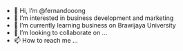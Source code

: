 - 👋 Hi, I’m @fernandooong
- 👀 I’m interested in business development and marketing
- 🌱 I’m currently learning business on Brawijaya University
- 💞️ I’m looking to collaborate on ...
- 📫 How to reach me ...

<!---
fernandooong/fernandooong is a ✨ special ✨ repository because its `README.md` (this file) appears on your GitHub profile.
You can click the Preview link to take a look at your changes.
--->
